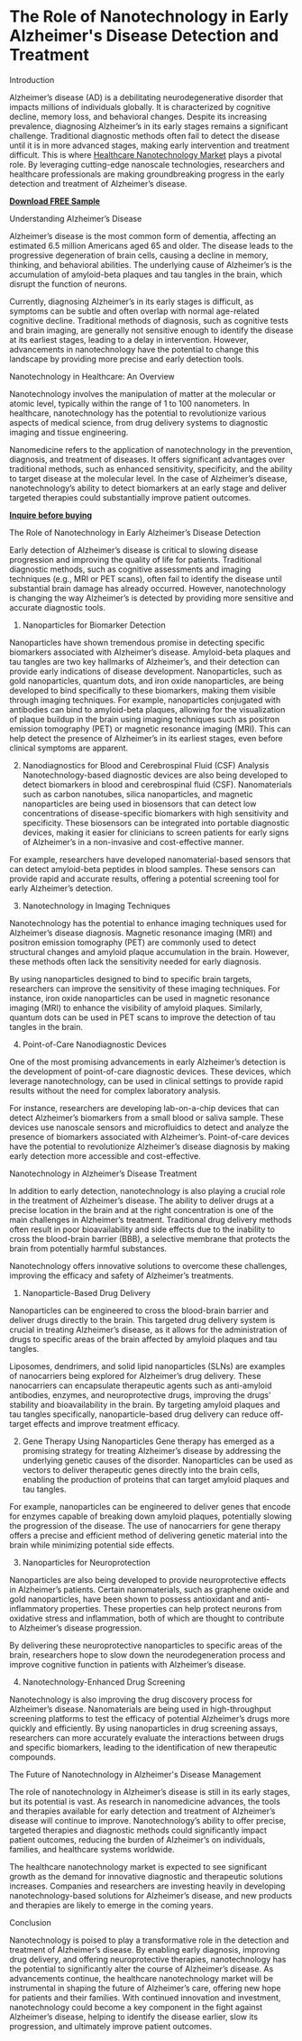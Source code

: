 # The Role of Nanotechnology in Early Alzheimer's Disease Detection and Treatment
Introduction

Alzheimer’s disease (AD) is a debilitating neurodegenerative disorder that impacts millions of individuals globally. It is characterized by cognitive decline, memory loss, and behavioral changes. Despite its increasing prevalence, diagnosing Alzheimer’s in its early stages remains a significant challenge. Traditional diagnostic methods often fail to detect the disease until it is in more advanced stages, making early intervention and treatment difficult. This is where [Healthcare Nanotechnology Market](https://www.nextmsc.com/report/healthcare-nanotechnology-market-hc2927) plays a pivotal role. By leveraging cutting-edge nanoscale technologies, researchers and healthcare professionals are making groundbreaking progress in the early detection and treatment of Alzheimer’s disease.

**[Download FREE Sample](https://www.nextmsc.com/healthcare-nanotechnology-market-hc2927/request-sample)**

Understanding Alzheimer’s Disease

Alzheimer’s disease is the most common form of dementia, affecting an estimated 6.5 million Americans aged 65 and older. The disease leads to the progressive degeneration of brain cells, causing a decline in memory, thinking, and behavioral abilities. The underlying cause of Alzheimer’s is the accumulation of amyloid-beta plaques and tau tangles in the brain, which disrupt the function of neurons.

Currently, diagnosing Alzheimer’s in its early stages is difficult, as symptoms can be subtle and often overlap with normal age-related cognitive decline. Traditional methods of diagnosis, such as cognitive tests and brain imaging, are generally not sensitive enough to identify the disease at its earliest stages, leading to a delay in intervention. However, advancements in nanotechnology have the potential to change this landscape by providing more precise and early detection tools.

Nanotechnology in Healthcare: An Overview

Nanotechnology involves the manipulation of matter at the molecular or atomic level, typically within the range of 1 to 100 nanometers. In healthcare, nanotechnology has the potential to revolutionize various aspects of medical science, from drug delivery systems to diagnostic imaging and tissue engineering.

Nanomedicine refers to the application of nanotechnology in the prevention, diagnosis, and treatment of diseases. It offers significant advantages over traditional methods, such as enhanced sensitivity, specificity, and the ability to target disease at the molecular level. In the case of Alzheimer’s disease, nanotechnology’s ability to detect biomarkers at an early stage and deliver targeted therapies could substantially improve patient outcomes.

**[Inquire before buying](https://www.nextmsc.com/healthcare-nanotechnology-market-hc2927/inquire-before-buying)**

The Role of Nanotechnology in Early Alzheimer’s Disease Detection

Early detection of Alzheimer’s disease is critical to slowing disease progression and improving the quality of life for patients. Traditional diagnostic methods, such as cognitive assessments and imaging techniques (e.g., MRI or PET scans), often fail to identify the disease until substantial brain damage has already occurred. However, nanotechnology is changing the way Alzheimer’s is detected by providing more sensitive and accurate diagnostic tools.

1. Nanoparticles for Biomarker Detection
   
Nanoparticles have shown tremendous promise in detecting specific biomarkers associated with Alzheimer’s disease. Amyloid-beta plaques and tau tangles are two key hallmarks of Alzheimer’s, and their detection can provide early indications of disease development. Nanoparticles, such as gold nanoparticles, quantum dots, and iron oxide nanoparticles, are being developed to bind specifically to these biomarkers, making them visible through imaging techniques.
For example, nanoparticles conjugated with antibodies can bind to amyloid-beta plaques, allowing for the visualization of plaque buildup in the brain using imaging techniques such as positron emission tomography (PET) or magnetic resonance imaging (MRI). This can help detect the presence of Alzheimer’s in its earliest stages, even before clinical symptoms are apparent.

2. Nanodiagnostics for Blood and Cerebrospinal Fluid (CSF) Analysis
Nanotechnology-based diagnostic devices are also being developed to detect biomarkers in blood and cerebrospinal fluid (CSF). Nanomaterials such as carbon nanotubes, silica nanoparticles, and magnetic nanoparticles are being used in biosensors that can detect low concentrations of disease-specific biomarkers with high sensitivity and specificity. These biosensors can be integrated into portable diagnostic devices, making it easier for clinicians to screen patients for early signs of Alzheimer’s in a non-invasive and cost-effective manner.

For example, researchers have developed nanomaterial-based sensors that can detect amyloid-beta peptides in blood samples. These sensors can provide rapid and accurate results, offering a potential screening tool for early Alzheimer’s detection.

3. Nanotechnology in Imaging Techniques
   
Nanotechnology has the potential to enhance imaging techniques used for Alzheimer’s disease diagnosis. Magnetic resonance imaging (MRI) and positron emission tomography (PET) are commonly used to detect structural changes and amyloid plaque accumulation in the brain. However, these methods often lack the sensitivity needed for early diagnosis.

By using nanoparticles designed to bind to specific brain targets, researchers can improve the sensitivity of these imaging techniques. For instance, iron oxide nanoparticles can be used in magnetic resonance imaging (MRI) to enhance the visibility of amyloid plaques. Similarly, quantum dots can be used in PET scans to improve the detection of tau tangles in the brain.

4. Point-of-Care Nanodiagnostic Devices
   
One of the most promising advancements in early Alzheimer’s detection is the development of point-of-care diagnostic devices. These devices, which leverage nanotechnology, can be used in clinical settings to provide rapid results without the need for complex laboratory analysis.

For instance, researchers are developing lab-on-a-chip devices that can detect Alzheimer’s biomarkers from a small blood or saliva sample. These devices use nanoscale sensors and microfluidics to detect and analyze the presence of biomarkers associated with Alzheimer’s. Point-of-care devices have the potential to revolutionize Alzheimer’s disease diagnosis by making early detection more accessible and cost-effective.

Nanotechnology in Alzheimer’s Disease Treatment

In addition to early detection, nanotechnology is also playing a crucial role in the treatment of Alzheimer’s disease. The ability to deliver drugs at a precise location in the brain and at the right concentration is one of the main challenges in Alzheimer’s treatment. Traditional drug delivery methods often result in poor bioavailability and side effects due to the inability to cross the blood-brain barrier (BBB), a selective membrane that protects the brain from potentially harmful substances.

Nanotechnology offers innovative solutions to overcome these challenges, improving the efficacy and safety of Alzheimer’s treatments.

1. Nanoparticle-Based Drug Delivery
   
Nanoparticles can be engineered to cross the blood-brain barrier and deliver drugs directly to the brain. This targeted drug delivery system is crucial in treating Alzheimer’s disease, as it allows for the administration of drugs to specific areas of the brain affected by amyloid plaques and tau tangles.

Liposomes, dendrimers, and solid lipid nanoparticles (SLNs) are examples of nanocarriers being explored for Alzheimer’s drug delivery. These nanocarriers can encapsulate therapeutic agents such as anti-amyloid antibodies, enzymes, and neuroprotective drugs, improving the drugs' stability and bioavailability in the brain. By targeting amyloid plaques and tau tangles specifically, nanoparticle-based drug delivery can reduce off-target effects and improve treatment efficacy.

2. Gene Therapy Using Nanoparticles
Gene therapy has emerged as a promising strategy for treating Alzheimer’s disease by addressing the underlying genetic causes of the disorder. Nanoparticles can be used as vectors to deliver therapeutic genes directly into the brain cells, enabling the production of proteins that can target amyloid plaques and tau tangles.

For example, nanoparticles can be engineered to deliver genes that encode for enzymes capable of breaking down amyloid plaques, potentially slowing the progression of the disease. The use of nanocarriers for gene therapy offers a precise and efficient method of delivering genetic material into the brain while minimizing potential side effects.

3. Nanoparticles for Neuroprotection
   
Nanoparticles are also being developed to provide neuroprotective effects in Alzheimer’s patients. Certain nanomaterials, such as graphene oxide and gold nanoparticles, have been shown to possess antioxidant and anti-inflammatory properties. These properties can help protect neurons from oxidative stress and inflammation, both of which are thought to contribute to Alzheimer’s disease progression.

By delivering these neuroprotective nanoparticles to specific areas of the brain, researchers hope to slow down the neurodegeneration process and improve cognitive function in patients with Alzheimer’s disease.

4. Nanotechnology-Enhanced Drug Screening
    
Nanotechnology is also improving the drug discovery process for Alzheimer’s disease. Nanomaterials are being used in high-throughput screening platforms to test the efficacy of potential Alzheimer’s drugs more quickly and efficiently. By using nanoparticles in drug screening assays, researchers can more accurately evaluate the interactions between drugs and specific biomarkers, leading to the identification of new therapeutic compounds.

The Future of Nanotechnology in Alzheimer's Disease Management

The role of nanotechnology in Alzheimer’s disease is still in its early stages, but its potential is vast. As research in nanomedicine advances, the tools and therapies available for early detection and treatment of Alzheimer’s disease will continue to improve. Nanotechnology’s ability to offer precise, targeted therapies and diagnostic methods could significantly impact patient outcomes, reducing the burden of Alzheimer’s on individuals, families, and healthcare systems worldwide.

The healthcare nanotechnology market is expected to see significant growth as the demand for innovative diagnostic and therapeutic solutions increases. Companies and researchers are investing heavily in developing nanotechnology-based solutions for Alzheimer’s disease, and new products and therapies are likely to emerge in the coming years.

Conclusion

Nanotechnology is poised to play a transformative role in the detection and treatment of Alzheimer’s disease. By enabling early diagnosis, improving drug delivery, and offering neuroprotective therapies, nanotechnology has the potential to significantly alter the course of Alzheimer’s disease. As advancements continue, the healthcare nanotechnology market will be instrumental in shaping the future of Alzheimer’s care, offering new hope for patients and their families.
With continued innovation and investment, nanotechnology could become a key component in the fight against Alzheimer’s disease, helping to identify the disease earlier, slow its progression, and ultimately improve patient outcomes.


